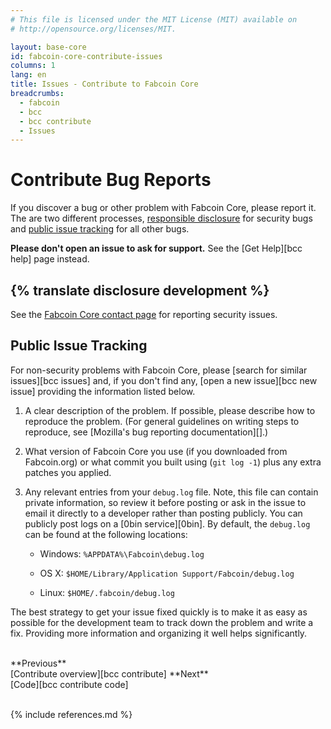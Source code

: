 ```yaml
---
# This file is licensed under the MIT License (MIT) available on
# http://opensource.org/licenses/MIT.

layout: base-core
id: fabcoin-core-contribute-issues
columns: 1
lang: en
title: Issues - Contribute to Fabcoin Core
breadcrumbs:
  - fabcoin
  - bcc
  - bcc contribute
  - Issues
---
```

# Contribute Bug Reports

If you discover a bug or other problem with Fabcoin Core, please report
it.  The are two different processes, [responsible disclosure](#disclosure) for
security bugs and [public issue tracking](#public-issue-tracking) for all other bugs.

<span class="fa fa-exclamation-triangle"></span> **Please don't open an
issue to ask for support.** See the [Get Help][bcc help] page instead.

<h2 id="disclosure">{% translate disclosure development %}</h2>

See the [Fabcoin Core contact page](http://fabcoincore.org/en/contact/) for reporting security issues.

## Public Issue Tracking

For non-security problems with Fabcoin Core, please [search for similar
issues][bcc issues] and, if you don't find any, [open a new issue][bcc
new issue] providing the information listed below.

1. A clear description of the problem. If possible, please describe how
   to reproduce the problem.  (For general guidelines on writing steps
   to reproduce, see [Mozilla's bug reporting documentation][].)

2. What version of Fabcoin Core you use (if you downloaded from
   Fabcoin.org) or what commit you built using (`git log -1`) plus any
   extra patches you applied.

3. Any relevant entries from your `debug.log` file. Note, this file can
   contain private information, so review it before posting or ask in
   the issue to email it directly to a developer rather than posting
   publicly. You can publicly post logs on a [0bin service][0bin]. By
   default, the `debug.log` can be found at the following locations:

    - Windows: `%APPDATA%\Fabcoin\debug.log`

    - OS X: `$HOME/Library/Application Support/Fabcoin/debug.log`

    - Linux: `$HOME/.fabcoin/debug.log`

The best strategy to get your issue fixed quickly is to make it as easy
as possible for the development team to track down the problem and
write a fix.  Providing more information and organizing it well helps
significantly.

<br class="clear big">
<div class="prevnext">
<span markdown="1">**Previous**<br>[Contribute overview][bcc contribute]</span>
<span markdown="1">**Next**<br>[Code][bcc contribute code]</span>
</div>
<br class="clear">

{% include references.md %}
